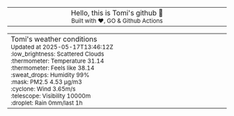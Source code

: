 
<div align="center">
<table>
<tbody>
<td align="center">
<img width="2000" height="0"><br>
Hello, this is Tomi's github 👋<br>
<sup>Built with ❤️, GO & Github Actions</sup><br>
<img width="2000" height="0">
</td>
</tbody>
</table>
</div>
<table>
<tbody>
<td align="left">
<img width="2000" height="0"><br>
Tomi's weather conditions<br>
<sup>Updated at 2025-05-17T13:46:12Z</sup><br>
<sup>:low_brightness: Scattered Clouds</sup><br>
<sup>:thermometer: Temperature 31.14 </sup><br>
<sup>:thermometer: Feels like 38.14</sup><br>
<sup>:sweat_drops: Humidity 99%</sup><br>
<sup>:mask: PM2.5 4.53 μg/m3</sup><br>
<sup>:cyclone: Wind 3.65m/s </sup><br>
<sup>:telescope: Visibility 10000m </sup><br>
<sup>:droplet: Rain 0mm/last 1h </sup><br>
<img width="2000" height="0">
</td>
<td align="left">
<img width="2000" height="0"><br>
<br>
<img width="2000" height="0">
</td>
</tbody>
</table>
</div>
    